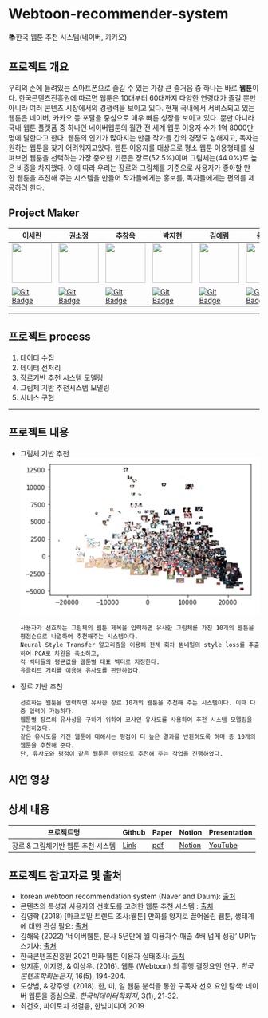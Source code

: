 # Webtoon-recommender-system
📚한국 웹툰 추천 시스템(네이버, 카카오)
## 프로젝트 개요

우리의 손에 들려있는 스마트폰으로 즐길 수 있는 가장 큰 즐거움 중 하나는 바로 **웹툰**이다. 한국콘텐츠진흥원에 따르면 웹툰은 10대부터 60대까지 다양한 연령대가 즐길 뿐만 아니라 여러 콘텐츠 시장에서의 경쟁력을 보이고 있다.
현재 국내에서 서비스되고 있는 웹툰은 네이버, 카카오 등 포탈을 중심으로 매우 빠른 성장을 보이고 있다. 
뿐만 아니라 국내 웹툰 플랫폼 중 하나인 네이버웹툰의 월간 전 세계 웹툰 이용자 수가 1억 8000만 명에 달한다고 한다. 웹툰의 인기가 많아지는 만큼 작가들 간의 경쟁도 심해지고, 독자는 원하는 웹툰을 찾기 어려워지고있다. 
웹툰 이용자를 대상으로 평소 웹툰 이용행태를 살펴보면 웹툰을 선택하는 가장 중요한 기준은 장르(52.5%)이며 그림체는(44.0%)로 높은 비중을 차지했다. 이에 따라 우리는 장르와 그림체를 기준으로 사용자가 좋아할 만한 웹툰을 추천해 주는 시스템을 만들어 작가들에게는 홍보를, 독자들에게는 편의를 제공하려 한다.

## Project Maker

|  이세린  |  권소정  |  추창욱  |  박지현  |  김예림  |  음이레  |
|--------|--------|--------|--------|--------|--------|
| <img src='https://avatars.githubusercontent.com/u/105341794?v=4' height=80 width=80></img> | <img src='https://avatars.githubusercontent.com/u/105343406?v=4' height=80 width=80></img> | <img src='https://avatars.githubusercontent.com/u/107037722?v=4' height=80 width=80></img> | <img src='https://avatars.githubusercontent.com/u/108461149?v=4' height=80 width=80></img> | <img src='https://avatars.githubusercontent.com/u/105343281?v=4' height=80 width=80></img> | <img src='https://avatars.githubusercontent.com/u/92346855?v=4' height=80 width=80></img> 
| [![Git Badge](http://img.shields.io/badge/-Github-black?style=flat-square&logo=github)](https://github.com/srinlin) | [![Git Badge](http://img.shields.io/badge/-Github-black?style=flat-square&logo=github)](https://github.com/Kwon-Sojung) | [![Git Badge](http://img.shields.io/badge/-Github-black?style=flat-square&logo=github)](https://github.com/chuchacha) | [![Git Badge](http://img.shields.io/badge/-Github-black?style=flat-square&logo=github)](https://github.com/milhaud1201) | [![Git Badge](http://img.shields.io/badge/-Github-black?style=flat-square&logo=github)](https://github.com/yelimlikelion) | [![Git Badge](http://img.shields.io/badge/-Github-black?style=flat-square&logo=github)](https://github.com/yirehE) |

_ _ _
## 프로젝트 process
1. 데이터 수집
2. 데이터 전처리
3. 장르기반 추천 시스템 모델링
4. 그림체 기반 추천시스템 모델링
5. 서비스 구현
_ _ _
## 프로젝트 내용
* 그림체 기반 추천
  ![image](Files/grayscale.png "categorize drawing style")
  ```
  사용자가 선호하는 그림체의 웹툰 제목을 입력하면 유사한 그림체를 가진 10개의 웹툰을 평점순으로 나열하여 추천해주는 시스템이다. 
  Neural Style Transfer 알고리즘을 이용해 전체 회차 썸네일의 style loss를 추출하여 PCA로 차원을 축소하고, 
  각 벡터들의 평균값을 웹툰별 대표 벡터로 지정한다. 
  유클리드 거리를 이용해 유사도를 판단하였다. 
  ```
  
* 장르 기반 추천
  ```
  선호하는 웹툰을 입력하면 유사한 장르 10개의 웹툰을 추천해 주는 시스템이다. 이때 다중 입력이 가능하다.
  웹툰별 장르의 유사성을 구하기 위하여 코사인 유사도를 사용하여 추천 시스템 모델링을 구현하였다. 
  같은 유사도를 가진 웹툰에 대해서는 평점이 더 높은 결과를 반환하도록 하며 총 10개의 웹툰을 추천해 준다.
  단, 유사도와 평점이 같은 웹툰은 랜덤으로 추천해 주는 작업을 진행하였다.
  ```

## 시연 영상

## 상세 내용
|  프로젝트명  |  Github  |  Paper  |  Notion  |  Presentation |
|-----------|-----------|-----------|-----------|-----------|
|장르 & 그림체기반 웹툰 추천 시스템|[Link](https://github.com/milhaud1201/Webtoon-recommender-system)|[pdf](Files/Webtoon-Recommender-System-Summary.pdf)|[Notion](https://rough-lan-909.notion.site/00ba82baeee64363bf8ddb60f0af09e9)|[YouTube]()|

## 프로젝트 참고자료 및 출처
* korean webtoon recommendation system (Naver and Daum): [출처](https://github.com/eunxu-10/Recommendation-System)
* 콘텐츠의 특성과 사용자의 선호도를 고려한 웹툰 추천 시스템 : [출처](https://github.com/CUAI-CAU/Webtoon-Recommendation)
* 김영학 (2018) [마크로밀 트렌드 조사:웹툰] 만화를 양지로 끌어올린 웹툰, 생태계에 대한 관심 필요: [출처](https://www.startuptoday.kr/news/articleView.html?idxno=10395)
* 김해욱 (2022) ‘네이버웹툰, 분사 5년만에 월 이용자수·매출 4배 넘게 성장’ UPI뉴스기사: [출처](https://www.upinews.kr/newsView/upi202205020041)
* 한국콘텐츠진흥원 2021 만화·웹툰 이용자 실태조사: [출처](https://www.kocca.kr/kocca/bbs/view/B0000147/1846252.do?searchCnd=1&searchWrd=%EC%9B%B9%ED%88%B0&cateTp1=&cateTp2=&useYn=&menuNo=204153&categorys=0&subcate=0&cateCode=&type=&instNo=0&questionTp=&ufSetting=&recovery=&option1=&option2=&year=&morePage=&qtp=&domainId=&sortCode=&pageIndex=1)
* 양지훈, 이지영, & 이상우. (2016). 웹툰 (Webtoon) 의 흥행 결정요인 연구. *한국콘텐츠학회논문지*, 16(5), 194-204.
* 도상범, & 강주영. (2018). 한, 미, 일 웹툰 분석을 통한 구독자 선호 요인 탐색: 네이버 웹툰을 중심으로. *한국빅데이터학회지*, 3(1), 21-32.
* 최건호, 파이토치 첫걸음, 한빛미디어 2019

